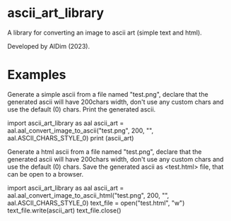 # ascii_art_library

A library for converting an image to ascii art (simple text and html).

Developed by AlDim (2023).

# Examples

Generate a simple ascii from a file named "test.png", declare that the generated ascii
will have 200chars width, don't use any custom chars and use the default (0) chars.
Print the generated ascii.

import ascii_art_library as aal
ascii_art = aal.aal_convert_image_to_ascii("test.png", 200, "", aal.ASCII_CHARS_STYLE_0)
print (ascii_art)


Generate a html ascii from a file named "test.png", declare that the generated ascii
will have 200chars width, don't use any custom chars and use the default (0) chars.
Save the generated ascii as <test.html> file, that can be open to a browser.

import ascii_art_library as aal
ascii_art = aal.aal_convert_image_to_ascii_html("test.png", 200, "", aal.ASCII_CHARS_STYLE_0)
text_file = open("test.html", "w")
text_file.write(ascii_art)
text_file.close()
